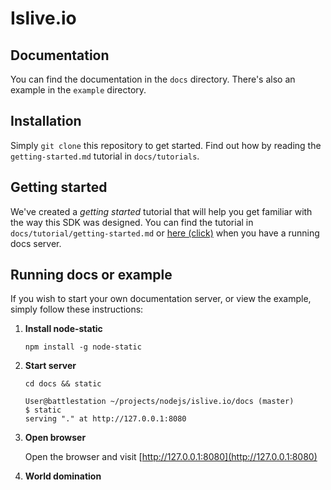 Islive.io
=========

Documentation
-------------
You can find the documentation in the `docs` directory. There's also an example in the `example` directory.

Installation
------------
Simply `git clone` this repository to get started. Find out how by reading the `getting-started.md` tutorial in `docs/tutorials`.

Getting started
---------------
We've created a _getting started_ tutorial that will help you get familiar with the way this SDK was designed.
You can find the tutorial in `docs/tutorial/getting-started.md` or [here (click)](http://127.0.0.1:8080/#!tutorial/getting-started.md) when you have a running docs server.

Running docs or example
-----------------------
If you wish to start your own documentation server, or view the example, simply follow these instructions:

1. **Install node-static**

    `npm install -g node-static`

2. **Start server**

    `cd docs && static`
    ```
    User@battlestation ~/projects/nodejs/islive.io/docs (master)
    $ static
    serving "." at http://127.0.0.1:8080
    ```
3. **Open browser**

    Open the browser and visit [http://127.0.0.1:8080](http://127.0.0.1:8080)

4. **World domination**
